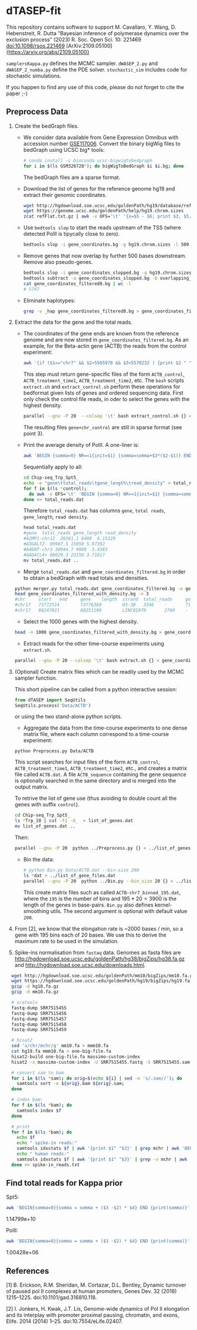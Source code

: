 # dTASEP-fit

This repository contains software to support M. Cavallaro, Y. Wang, D. Hebenstreit, R. Dutta "Bayesian inference of polymerase dynamics over the exclusion process" (2023) R. Soc. Open Sci. 10: 221469 [doi:10.1098/rsos.221469](https://doi.org/10.1098/rsos.221469) [ArXiv:2109.05100]{https://arxiv.org/abs/2109.05100}

`samplersKappa.py` defines the MCMC sampler. `dWASEP_2.py` and `dWASEP_2_numba.py` define the PDE solver. `stochastic_sim` includes code for stochastic simulations.


If you happen to find any use of this code, please do not forget to cite the paper ;-)



## Preprocess Data

1. Create the bedGraph files.

    *  We consider data available from Gene Expression Omnibus with accession number [GSE117006](https://www.ncbi.nlm.nih.gov/gds/?term=GSE117006). Convert the binary bigWig files to bedGraph using UCSC big* tools:
       ```bash
       # conda install -c bioconda ucsc-bigwigtobedgraph
       for i in $(ls GSM326728*); do bigWigToBedGraph $i $i.bg; done
       ```
       The bedGraph files are a sparse format.

    *  Download the list of genes for the reference genome hg19 and extract their genomic coordinates.
       ```bash
       wget http://hgdownload.soe.ucsc.edu/goldenPath/hg19/database/refFlat.txt.gz
       wget https://genome.ucsc.edu/goldenPath/help/hg19.chrom.sizes
       zcat refFlat.txt.gz | awk -v OFS='\t' '{x=$5 - $6; print $3, $5, $6, $1, ( x >= 0 ) ? x : -x , $4}' > gene_coordinates.bg
       ```

    *  Use `bedtools slop` to start the reads upstream of the TSS (where detected PolII is tipycally close to zero).
       ```bash
       bedtools slop -i gene_coordinates.bg -g hg19.chrom.sizes -l 500 -r 0 -s | bedtools sort  > gene_coordinates_slopped.bg
       ```

    *  Remove genes that now overlap by further 500 bases downstream. Remove also pseudo-genes.
   
       ```bash
       bedtools slop -i gene_coordinates_slopped.bg -g hg19.chrom.sizes -r 500 -l -s | bedtools sort | bedtools merge -c 1 -o count | awk ' { if($4 > 1) {print $0} }' > overlapping_genes.bg
       bedtools subtract -a gene_coordinates_slopped.bg -b overlapping_genes.bg -A | awk -v OFS='\t' '{if(($3 - $2) > 2800) {print $0}}'> gene_coordinates_filtered0.bg
       cat gene_coordinates_filtered0.bg | wc -l
       # 5747
       ```
    * Eliminate haplotypes:

      ```bash
      grep -v _hap gene_coordinates_filtered0.bg > gene_coordinates_filtered.bg
      ```


2. Extract the data for the gene and the total reads.
    * The coordinates of the gene ends are known from the reference genome and are
    now stored in `gene_coordinates_filtered.bg`.
      As an example, for the Beta-actin gene (ACTB) the reads from the control experiment:

      ```bash
      awk '{if ($1=="chr7" && $2>5565978 && $3<5570232 ) {print $2 " " $3 " "  $4}}'  GSM3267288_HCT116_M12_control_Spt5_170914_R1.bw.bg > ACTB_control
      ```

      This step must return gene-specific files of the form `ACTB_control`, `ACTB_treatment_time1`, `ACTB_treatment_time2`, etc.
      The `bash` scripts `extract.sh` and `extract_control.sh` perform these operations for bedformat given lists of genes and ordered sequencing data.
      First only check the control file reads, in oder to select the genes with the highest density.
      ```bash
      parallel --gnu -P 20  --colsep '\t' bash extract_control.sh {} < gene_coordinates_filtered.bg
      ```
      The resulting files `gene+chr_control` are still in sparse format (see point 3).



    * Print the average density of PolII. A one-liner is:
      ```bash
      awk 'BEGIN {somma=0} NR==1{init=$1} {somma=somma+$3*($2-$1)} END {print somma/($1-init)}'  A2MP1-chr12_control
      ```
      Sequentially apply to all:
      ```bash
      cd Chip-seq_Trp_Spt5_
      echo -e "gene\ttotal_reads\tgene_length\tread_density" > total_reads.dat
      for f in $(ls *control);
        do awk -v OFS='\t' 'BEGIN {somma=0} NR==1{init=$1} {somma=somma+$3*($2-$1)} END {split(FILENAME, a, "_"); x=init - $2; print a[1], somma, ( x >= 0 ) ? x : -x, somma / (( x >= 0 ) ? x : -x) }'  $f;
      done >> total_reads.dat
      ```
 
      Therefore `total_reads.dat` has columns `gene`, `total reads`, `gene_length`, `read density`.
      ```bash
      head total_reads.dat
      #gene  total_reads gene_length read_density
      #A2MP1-chr12  26581.1 6400  4.15329
      #A3GALT2- 89907.5 15050 5.97392
      #A4GNT-chr3 30944.7 9000  3.4383
      #AADACL4+ 86029.3 23150 3.71617
      mv total_reads.dat ..
      ```

    * Merge `total_reads.dat` and `gene_coordinates_filtered.bg` in order to obtain a bedGraph with read totals and densities.
     ```bash
     python merger.py total_reads.dat gene_coordinates_filtered.bg -o gene_coordinates_filtered_with_density.bg
     head gene_coordinates_filtered_with_density.bg -n 3
     #chr     start   end     gene    length  strand  total_reads     gene_length     read_density    name
     #chr17   73772514        73776360        H3-3B   3346    -       719836.0        3800    189.43099999999998      H3-3B-chr17
     #chr17   80247921        80251190        LINC01970       2769    -       477972.0        3200    149.366 LINC01970-chr17
     ```

    * Select the 1000 genes with the highest density.
     ```bash
     head -n 1000 gene_coordinates_filtered_with_density.bg > gene_coordinates_filtered_with_density_filtered.bg
     ```

    * Extract reads for the other time-course experiments using `extract.sh`.
     ```bash
     parallel --gnu -P 20 --colsep '\t' bash extract.sh {} < gene_coordinates_filtered_with_density_filtered.bg
     ```


3. (Optional) Create matrix files which can be readily used by the MCMC sampler function.

    This short pipeline can be called from a python interactive session:
    ```python
    from dTASEP import SeqUtils
    SeqUtils.process('Data/ACTB')
    ```
    or using the two stand-alone python scripts.

    * Aggregate the data from the time-course experiments to one dense matrix file, where each column correspond to a time-course experiment:

     ```
     python Preprocess.py Data/ACTB
     ```

     This script searches for input files of the form `ACTB_control`, `ACTB_treatment_time1`, `ACTB_treatment_time2`, etc., and creates a matrix file called `ACTB.dat`.
     A file `ACTB_sequence` containing the gene sequence is optionally searched in the same directory and is merged into the output matrix.

     To retrive the list of gene use (thus avoiding to double count all the genes with suffix `control`).
     ```bash
     cd Chip-seq_Trp_Spt5_
     ls *Trp_10 | cut -f1 -d_  > list_of_genes.dat
     mv list_of_genes.dat ..
     ```

     Then:
     ```bash
     parallel --gnu -P 20  python ../Preprocess.py {} < ../list_of_genes.dat
     ```


    * Bin the data:
      ```bash
      # python Bin.py Data/ACTB.dat --bin-size 200
      ls *dat > ../list_of_gene_files.dat
      parallel --gnu -P 20  python ../Bin.py --bin_size 20 {} < ../list_of_gene_files.dat
      ```
      This create matrix files such as called `ACTB-chr7_binned_195.dat`, where the `195` is the number of bins and $195 * 20 = 3900$ is the length of the genes in base-pairs.
      `Bin.py` also defines kernel-smoothing utils. The second argument is optional with default value `200`.



4. From [2], we know that the elongation rate is ~2000 bases / min, so a gene with 195 bins each of 20 bases. We use this to derive the maximum rate to be used in the simulation.


5. Spike-ins normalisation from `fastaq` data. Genomes as fasta files are http://hgdownload.soe.ucsc.edu/goldenPath/hg38/bigZips/hg38.fa.gz and http://hgdownload.soe.ucsc.edu/downloads.html.


```bash
  wget http://hgdownload.soe.ucsc.edu/goldenPath/mm10/bigZips/mm10.fa.gz
  wget https://hgdownload.soe.ucsc.edu/goldenPath/hg19/bigZips/hg19.fa.gz
  gzip -d hg18.fa.gz
  gzip -d mm10.fa.gz

  # sratools
  fastq-dump SRR7515455
  fastq-dump SRR7515456
  fastq-dump SRR7515457
  fastq-dump SRR7515458
  fastq-dump SRR7515459

  # hisat2
  sed 's/chr/mchr/g' mm10.fa > mmm10.fa
  cat hg19.fa mmm10.fa > one-big-file.fa
  hisat2-build one-big-file.fa massimo-custom-index
  hisat2 -x massimo-custom-index -U SRR7515455.fastq -S SRR7515455.sam

  # convert sam to bam
  for i in $(ls *sam); do orig=$(echo ${i} | sed -e 's/.sam//'); do
    samtools sort -o ${orig}.bam ${orig}.sam;
  done

  # index bam:
  for f in $(ls *bam); do
    samtools index $f
  done

  # print
  for f in $(ls *bam); do
    echo $f
    echo " spike-in reads:"
    samtools idxstats $f | awk '{print $1" "$3}' | grep mchr | awk 'BEGIN {somma=0} {somma=somma+$2} END {print somma}'
    echo " human reads:"
    samtools idxstats $f | awk '{print $1" "$3}' | grep -v mchr | awk 'BEGIN {somma=0} {somma=somma+$2} END {print somma}'
  done >> spike-in_reads.txt

```



## Find total reads for Kappa prior

Spt5:
```bash
awk 'BEGIN{somma=0}{somma = somma + ($3 -$2) * $4} END {print(somma)}' GSM3267288_HCT116_M12_control_Spt5_170914_R1.bw.bg
```
1.14799e+10


PolII:
```bash
awk 'BEGIN{somma=0}{somma = somma + ($3 -$2) * $4} END {print(somma)}'  GSM3267283_HCT116_control_PolII_160809_R4.bw.bg
```
1.00428e+06


## References

[1] B. Erickson, R.M. Sheridan, M. Cortazar, D.L. Bentley, Dynamic turnover of paused pol II complexes at human promoters, Genes Dev. 32 (2018) 1215–1225. doi:10.1101/gad.316810.118.

[2] I. Jonkers, H. Kwak, J.T. Lis, Genome-wide dynamics of Pol II elongation and its interplay with promoter proximal pausing, chromatin, and exons, Elife. 2014 (2014) 1–25. doi:10.7554/eLife.02407.
